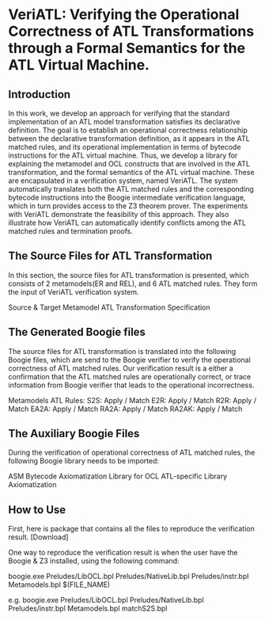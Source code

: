 VeriATL: Verifying the Operational Correctness of ATL Transformations through a Formal Semantics for the ATL Virtual Machine.
=======

Introduction
------

In this work, we develop an approach for verifying that the standard implementation of an ATL model transformation satisfies its declarative definition. The goal is to establish an operational correctness relationship between the declarative transformation definition, as it appears in the ATL matched rules, and its operational implementation in terms of bytecode instructions for the ATL virtual machine. Thus, we develop a library for explaining the metamodel and OCL constructs that are involved in the ATL transformation, and the formal semantics of the ATL virtual machine. These are encapsulated in a verification system, named VeriATL. The system automatically translates both the ATL matched rules and the corresponding bytecode instructions into the Boogie intermediate verification language, which in turn provides access to the Z3 theorem prover. The experiments with VeriATL demonstrate the feasibility of this approach. They also illustrate how VeriATL can automatically identify conflicts among the ATL matched rules and termination proofs.


The Source Files for ATL Transformation
------


In this section, the source files for ATL transformation is presented, which consists of 2 metamodels(ER and REL), and 6 ATL matched rules. They form the input of VeriATL verification system.

Source & Target Metamodel
ATL Transformation Specification

The Generated Boogie files
------
The source files for ATL transformation is translated into the following Boogie files, which are send to the Boogie verifier to verify the operational correctness of ATL matched rules. Our verification result is a either a confirmation that the ATL matched rules are operationally correct, or trace information from Boogie verifier that leads to the operational incorrectness.

Metamodels
ATL Rules:
S2S: Apply / Match
E2R: Apply / Match
R2R: Apply / Match
EA2A: Apply / Match
RA2A: Apply / Match
RA2AK: Apply / Match


The Auxiliary Boogie Files
------

During the verification of operational correctness of ATL matched rules, the following Boogie library needs to be imported:

ASM Bytecode Axiomatization
Library for OCL
ATL-specific Library Axiomatization

How to Use
------
First, here is package that contains all the files to reproduce the verification result. [Download]

One way to reproduce the verification result is when the user have the Boogie & Z3 installed, using the following command:

boogie.exe Preludes/LibOCL.bpl Preludes/NativeLib.bpl Preludes/instr.bpl Metamodels.bpl $(FILE_NAME)

e.g.
boogie.exe Preludes/LibOCL.bpl Preludes/NativeLib.bpl Preludes/instr.bpl Metamodels.bpl matchS2S.bpl
